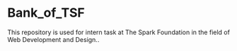 # Bank_of_TSF
This repository is used for intern task at The Spark Foundation in the field of Web Development and Design..
